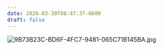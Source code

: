 ```yaml
---
date: 2020-03-30T08:47:37-0600
draft: false
---
```




![9B73B23C-BD6F-4FC7-9481-065C71B145BA.jpg](https://ianwhitney.micro.blog/uploads/2020/603a5d0d0b.jpg)



